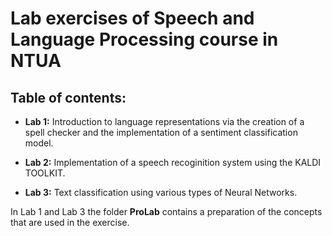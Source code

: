 # Lab exercises of Speech and Language Processing course in NTUA


## Table of contents:

- __Lab 1:__ Introduction to language representations via the creation of a spell checker and the implementation of a sentiment classification model.

- __Lab 2:__ Implementation of a speech recoginition system using the KALDI TOOLKIT.

- __Lab 3:__ Text classification using various types of Neural Networks.


In Lab 1 and Lab 3 the folder __ProLab__ contains a preparation of the concepts that are used in the exercise.
